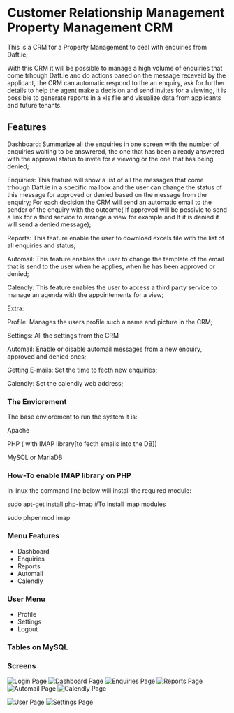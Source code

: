 # Customer Relationship Management Property Management CRM

This is a CRM for a Property Management to deal with enquiries from Daft.ie;

With this CRM it will be possible to manage a high volume of enquiries that come trhough Daft.ie and do actions based on the message receveid by the applicant, the CRM can automatic respond to the an enquiry, ask for further details to help the agent make a decision and send invites for a viewing, it is possible to generate reports in a xls file and visualize data from applicants and future tenants.

## Features

Dashboard: Summarize all the enquiries in one screen with the number of enquiries waiting to be answrered, the one that has been already answered with the approval status to invite for a viewing or the one that has being denied;

Enquiries: This feature will show a list of all the messages that come trhough Daft.ie in a specific mailbox and the user can change the status of this message for approved or denied based on the message from the enquiry; For each decision the CRM will send an automatic email to the sender of the enquiry with the outcome( If approved will be possivle to send a link for a third service to arrange a view for example and If it is denied it will send a denied message);

Reports: This feature enable the user to download excels file with the list of all enquiries and status;

Automail: This feature enables the user to change the template of the email that is send to the user when he applies, when he has been approved or denied;

Calendly: This feature enables the user to access a third party service to manage an agenda with the appointements for a view;

Extra:

Profile: Manages the users profile such a name and picture in the CRM;

Settings: All the settings from the CRM

Automail: Enable or disable automail messages from a new enquiry, approved and denied ones;

Getting E-mails: Set the time to fecth new enquiries;

Calendly: Set the calendly web address;

### The Enviorement

The base enviorement to run the system it is:

Apache

PHP ( with IMAP library[to fecth emails into the DB])

MySQL or MariaDB

### How-To enable IMAP library on PHP

In linux the command line below will install the required module:

sudo apt-get install php-imap #To install imap modules

sudo phpenmod imap

### Menu Features

- Dashboard
- Enquiries
- Reports
- Automail
- Calendly

### User Menu

- Profile
- Settings
- Logout

### Tables on MySQL

### Screens

![Login Page](https://github.com/codeitamarjr/CRM-Real-State/blob/master/assets/img/screens/wemcome-page.png?raw=true "Login Page")
![Dashboard Page](https://github.com/codeitamarjr/CRM-Real-State/blob/master/assets/img/screens/dashboard-page.png?raw=true "Dashboard Page")
![Enquiries Page](https://github.com/codeitamarjr/CRM-Real-State/blob/master/assets/img/screens/enquiries-page.png?raw=true "Enquiries Page")
![Reports Page](https://github.com/codeitamarjr/CRM-Real-State/blob/master/assets/img/screens/reports-page.png?raw=true "Reports Page")
![Automail Page](https://github.com/codeitamarjr/CRM-Real-State/blob/master/assets/img/screens/automail-page.png?raw=true "Automail Page")
![Calendly Page](https://github.com/codeitamarjr/CRM-Real-State/blob/master/assets/img/screens/calendly-page.png?raw=true "Calendly Page")

![User Page](https://github.com/codeitamarjr/CRM-Real-State/blob/master/assets/img/screens/profile-page.png?raw=true "User Page")
![Settings Page](https://github.com/codeitamarjr/CRM-Real-State/blob/master/assets/img/screens/system-settings-page.png?raw=true "Settings Page")
